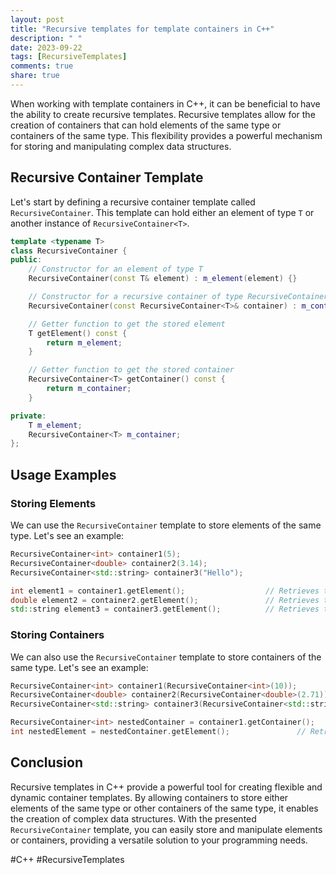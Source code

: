 ```yaml
---
layout: post
title: "Recursive templates for template containers in C++"
description: " "
date: 2023-09-22
tags: [RecursiveTemplates]
comments: true
share: true
---
```


When working with template containers in C++, it can be beneficial to have the ability to create recursive templates. Recursive templates allow for the creation of containers that can hold elements of the same type or containers of the same type. This flexibility provides a powerful mechanism for storing and manipulating complex data structures.

## Recursive Container Template

Let's start by defining a recursive container template called `RecursiveContainer`. This template can hold either an element of type `T` or another instance of `RecursiveContainer<T>`.

```cpp
template <typename T>
class RecursiveContainer {
public:
    // Constructor for an element of type T
    RecursiveContainer(const T& element) : m_element(element) {}

    // Constructor for a recursive container of type RecursiveContainer<T>
    RecursiveContainer(const RecursiveContainer<T>& container) : m_container(container) {}

    // Getter function to get the stored element
    T getElement() const {
        return m_element;
    }

    // Getter function to get the stored container
    RecursiveContainer<T> getContainer() const {
        return m_container;
    }

private:
    T m_element;
    RecursiveContainer<T> m_container;
};
```

## Usage Examples

### Storing Elements

We can use the `RecursiveContainer` template to store elements of the same type. Let's see an example:

```cpp
RecursiveContainer<int> container1(5);
RecursiveContainer<double> container2(3.14);
RecursiveContainer<std::string> container3("Hello");

int element1 = container1.getElement();                  // Retrieves the stored element (5)
double element2 = container2.getElement();               // Retrieves the stored element (3.14)
std::string element3 = container3.getElement();          // Retrieves the stored element ("Hello")
```

### Storing Containers

We can also use the `RecursiveContainer` template to store containers of the same type. Let's see an example:

```cpp
RecursiveContainer<int> container1(RecursiveContainer<int>(10));
RecursiveContainer<double> container2(RecursiveContainer<double>(2.71));
RecursiveContainer<std::string> container3(RecursiveContainer<std::string>("World"));

RecursiveContainer<int> nestedContainer = container1.getContainer();             // Retrieves the stored container (RecursiveContainer<int>(10))
int nestedElement = nestedContainer.getElement();               // Retrieves the stored element from the nested container (10)
```

## Conclusion

Recursive templates in C++ provide a powerful tool for creating flexible and dynamic container templates. By allowing containers to store either elements of the same type or other containers of the same type, it enables the creation of complex data structures. With the presented `RecursiveContainer` template, you can easily store and manipulate elements or containers, providing a versatile solution to your programming needs.

#C++ #RecursiveTemplates